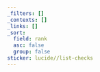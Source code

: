 ```yaml
---
_filters: []
_contexts: []
_links: []
_sort:
  field: rank
  asc: false
  group: false
sticker: lucide//list-checks
---
```

